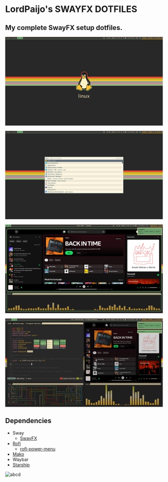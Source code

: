 # LordPaijo's SWAYFX DOTFILES
 ## My complete SwayFX setup dotfiles.

 ![screenshot 1](https://github.com/berakpaijo/swayfx-dotfiles/blob/main/ss-0.png)

 ![screenshot 2](https://github.com/berakpaijo/swayfx-dotfiles/blob/main/ss-1.png)

 ![screenshot 3](https://github.com/berakpaijo/swayfx-dotfiles/blob/main/ss-2.png)

 ![screenshot 4](https://github.com/berakpaijo/swayfx-dotfiles/blob/main/ss-3.png)
 
 ## Dependencies
 - Sway
   - [SwayFX](https://github.com/WillPower3309/swayfx)
 - [Rofi](https://github.com/davatorium/rofi)
   - [rofi-power-menu](https://github.com/jluttine/rofi-power-menu)
 - [Mako](https://github.com/emersion/mako)
 - Waybar
 - [Starship](https://starship.rs/)

 ![abcd](https://github.com/berakpaijo/img/blob/main/New%20Piskel.gif)
